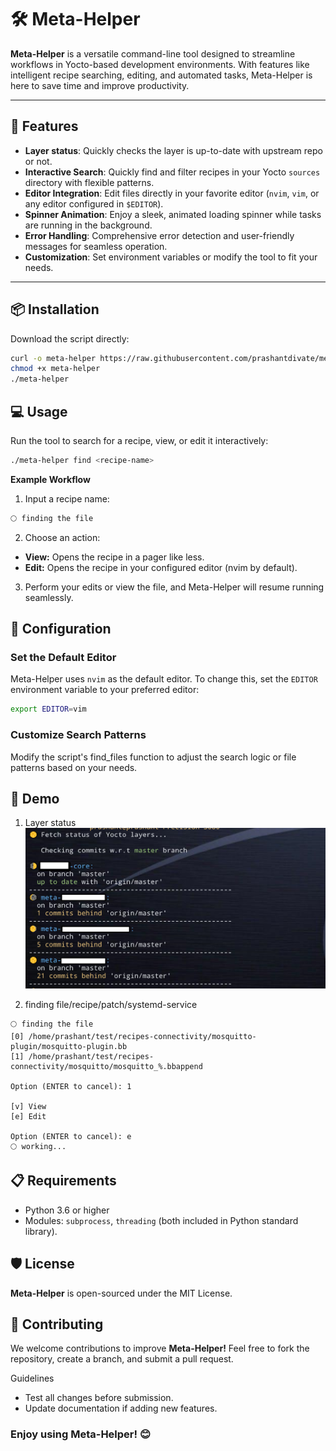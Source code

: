 # 🛠️ Meta-Helper

**Meta-Helper** is a versatile command-line tool designed to streamline workflows in Yocto-based development environments. With features like intelligent recipe searching, editing, and automated tasks, Meta-Helper is here to save time and improve productivity.

---

## 🚀 Features

- **Layer status**: Quickly checks the layer is up-to-date with upstream repo or not.
- **Interactive Search**: Quickly find and filter recipes in your Yocto `sources` directory with flexible patterns.
- **Editor Integration**: Edit files directly in your favorite editor (`nvim`, `vim`, or any editor configured in `$EDITOR`).
- **Spinner Animation**: Enjoy a sleek, animated loading spinner while tasks are running in the background.
- **Error Handling**: Comprehensive error detection and user-friendly messages for seamless operation.
- **Customization**: Set environment variables or modify the tool to fit your needs.

---

## 📦 Installation

Download the script directly:
```bash
curl -o meta-helper https://raw.githubusercontent.com/prashantdivate/meta-helper/master/meta-helper
chmod +x meta-helper
./meta-helper
```

## 💻 Usage
Run the tool to search for a recipe, view, or edit it interactively:

```bash
./meta-helper find <recipe-name>
```
**Example Workflow**
1. Input a recipe name:
```bash
🌕 finding the file
```
2. Choose an action:
- **View:** Opens the recipe in a pager like less.
- **Edit:** Opens the recipe in your configured editor (nvim by default).
3. Perform your edits or view the file, and Meta-Helper will resume running seamlessly.

## 🔧 Configuration
### Set the Default Editor
Meta-Helper uses `nvim` as the default editor. To change this, set the `EDITOR` environment variable to your preferred editor:

```bash
export EDITOR=vim
```
### Customize Search Patterns
Modify the script's find_files function to adjust the search logic or file patterns based on your needs.

## 🎨 Demo
1. Layer status \
![status](images/meta-helper-status.png)

2. finding file/recipe/patch/systemd-service
```
🌕 finding the file
[0] /home/prashant/test/recipes-connectivity/mosquitto-plugin/mosquitto-plugin.bb
[1] /home/prashant/test/recipes-connectivity/mosquitto/mosquitto_%.bbappend

Option (ENTER to cancel): 1

[v] View
[e] Edit

Option (ENTER to cancel): e
🌕 working...
```

## 📋 Requirements
- Python 3.6 or higher
- Modules: `subprocess`, `threading` (both included in Python standard library).
## 🛡️ License
**Meta-Helper** is open-sourced under the MIT License.

## 🤝 Contributing
We welcome contributions to improve **Meta-Helper!** Feel free to fork the repository, create a branch, and submit a pull request.

Guidelines
- Test all changes before submission.
- Update documentation if adding new features.

### Enjoy using Meta-Helper! 😊


